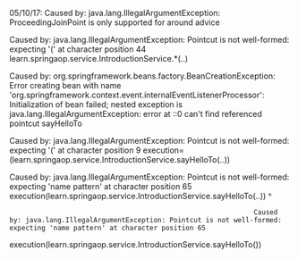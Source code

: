 05/10/17:
Caused by: java.lang.IllegalArgumentException: ProceedingJoinPoint is only supported for around advice

Caused by: java.lang.IllegalArgumentException: Pointcut is not well-formed: expecting '(' at character position 44
learn.springaop.service.IntroductionService.*(..)

Caused by: org.springframework.beans.factory.BeanCreationException: Error creating bean with name 'org.springframework.context.event.internalEventListenerProcessor': Initialization of bean failed; nested exception is java.lang.IllegalArgumentException: error at ::0 can't find referenced pointcut sayHelloTo

Caused by: java.lang.IllegalArgumentException: Pointcut is not well-formed: expecting '(' at character position 9
execution=(learn.springaop.service.IntroductionService.sayHelloTo(..))

Caused by: java.lang.IllegalArgumentException: Pointcut is not well-formed: expecting 'name pattern' at character position 65
execution(learn.springaop.service.IntroductionService.sayHelloTo(..))
                                                                 ^
                                                                 
                                                                 Caused by: java.lang.IllegalArgumentException: Pointcut is not well-formed: expecting 'name pattern' at character position 65
execution(learn.springaop.service.IntroductionService.sayHelloTo())

